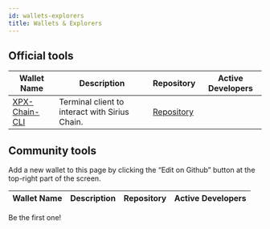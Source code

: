 ```yaml
---
id: wallets-explorers
title: Wallets & Explorers
---
```

## Official tools

**Wallet Name** |	**Description** |	**Repository**  |	**Active Developers**
----------------|-------------------|-------------------|---------------------------
[XPX-Chain-CLI](client/overview.md) |	Terminal client to interact with Sirius Chain. |	[Repository](https://github.com/proximax-storage/xpx-chain-cli) |	

## Community tools

Add a new wallet to this page by clicking the “Edit on Github” button at the top-right part of the screen.

**Wallet Name** |	**Description** |	**Repository**  |	**Active Developers**
----------------|-------------------|-------------------|---------------------------

Be the first one! 	  	  	 